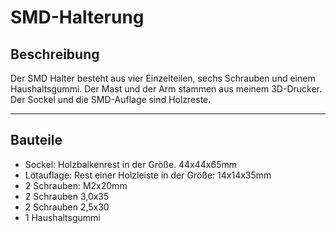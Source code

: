 # SMD-Halterung
## Beschreibung
Der SMD Halter besteht aus vier Einzelteilen, sechs Schrauben und einem Haushaltsgummi.
Der Mast und der Arm stammen aus meinem 3D-Drucker. 
Der Sockel und die SMD-Auflage sind Holzreste.

------------
## Bauteile
- Sockel: Holzbalkenrest in der Größe.  44x44x65mm 
- Lötauflage: Rest einer Holzleiste in der Größe: 14x14x35mm 
- 2 Schrauben: M2x20mm
- 2 Schrauben 3,0x35
- 2 Schrauben 2,5x30
- 1 Haushaltsgummi
